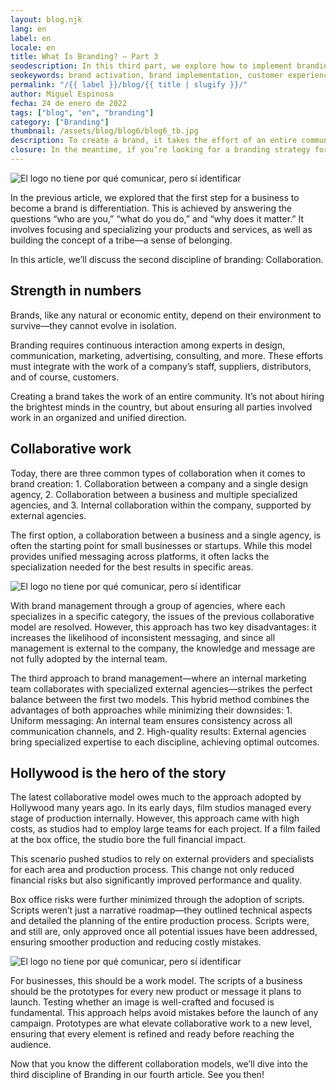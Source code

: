 ```yaml
---
layout: blog.njk
lang: en
label: en
locale: en
title: What Is Branding? – Part 3
seodescription: In this third part, we explore how to implement branding effectively — from visual identity to customer experience. Learn how to activate your brand in a consistent and memorable way.
seokeywords: brand activation, brand implementation, customer experience, branding in action, touchpoints, brand consistency, strategic branding, marker, mexico
permalink: "/{{ label }}/blog/{{ title | slugify }}/"
author: Miguel Espinosa
fecha: 24 de enero de 2022
tags: ["blog", "en", "branding"]
category: ["Branding"]
thumbnail: /assets/blog/blog6/blog6_tb.jpg
description: To create a brand, it takes the effort of an entire community. It’s not about hiring the brightest minds in the country, but about ensuring that all parties involved work in an organized and unified direction. A collaborative work.
closure: In the meantime, if you’re looking for a branding strategy for your business, contact us—we specialize in branding and brand management.
---
```


![El logo no tiene por qué comunicar, pero sí identificar](/assets/blog/blog6/blog6a.jpg)

In the previous article, we explored that the first step for a business to become a brand is differentiation. This is achieved by answering the questions “who are you,” “what do you do,” and “why does it matter.” It involves focusing and specializing your products and services, as well as building the concept of a tribe—a sense of belonging.

In this article, we’ll discuss the second discipline of branding: Collaboration.

## Strength in numbers

Brands, like any natural or economic entity, depend on their environment to survive—they cannot evolve in isolation.

Branding requires continuous interaction among experts in design, communication, marketing, advertising, consulting, and more. These efforts must integrate with the work of a company’s staff, suppliers, distributors, and of course, customers.

Creating a brand takes the work of an entire community. It’s not about hiring the brightest minds in the country, but about ensuring all parties involved work in an organized and unified direction.

## Collaborative work

Today, there are three common types of collaboration when it comes to brand creation: 1. Collaboration between a company and a single design agency, 2. Collaboration between a business and multiple specialized agencies, and 3. Internal collaboration within the company, supported by external agencies.

The first option, a collaboration between a business and a single agency, is often the starting point for small businesses or startups. While this model provides unified messaging across platforms, it often lacks the specialization needed for the best results in specific areas.

![El logo no tiene por qué comunicar, pero sí identificar](/assets/blog/blog6/blog6b.jpg)

With brand management through a group of agencies, where each specializes in a specific category, the issues of the previous collaborative model are resolved. However, this approach has two key disadvantages: it increases the likelihood of inconsistent messaging, and since all management is external to the company, the knowledge and message are not fully adopted by the internal team.

The third approach to brand management—where an internal marketing team collaborates with specialized external agencies—strikes the perfect balance between the first two models. This hybrid method combines the advantages of both approaches while minimizing their downsides: 1. Uniform messaging: An internal team ensures consistency across all communication channels, and 2. High-quality results: External agencies bring specialized expertise to each discipline, achieving optimal outcomes.

## Hollywood is the hero of the story

The latest collaborative model owes much to the approach adopted by Hollywood many years ago. In its early days, film studios managed every stage of production internally. However, this approach came with high costs, as studios had to employ large teams for each project. If a film failed at the box office, the studio bore the full financial impact.

This scenario pushed studios to rely on external providers and specialists for each area and production process. This change not only reduced financial risks but also significantly improved performance and quality.

Box office risks were further minimized through the adoption of scripts. Scripts weren’t just a narrative roadmap—they outlined technical aspects and detailed the planning of the entire production process. Scripts were, and still are, only approved once all potential issues have been addressed, ensuring smoother production and reducing costly mistakes.

![El logo no tiene por qué comunicar, pero sí identificar](/assets/blog/blog6/blog6c.jpg)

For businesses, this should be a work model. The scripts of a business should be the prototypes for every new product or message it plans to launch. Testing whether an image is well-crafted and focused is fundamental. This approach helps avoid mistakes before the launch of any campaign. Prototypes are what elevate collaborative work to a new level, ensuring that every element is refined and ready before reaching the audience.

Now that you know the different collaboration models, we’ll dive into the third discipline of Branding in our fourth article. See you then!
